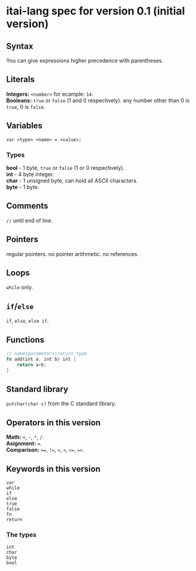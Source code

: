 # itai-lang spec for version 0.1 (initial version)

## Syntax
You can give expressions higher precedence with parentheses.

## Literals
**Integers:** `<number>` for ecample: `14`.<br>
**Booleans:** `true` or `false` (1 and 0 respectively). any number other than 0 is `true`, 0 is `false`.

## Variables
```golang
var <type> <name> = <value>;
```
### Types
**bool** - 1 byte, `true` or `false` (1 or 0 respectively).<br>
**int** - 4 byte integer.<br>
**char** - 1 unsigned byte, can hold all ASCII characters.<br>
**byte** - 1 byte.

## Comments
`//` until end of line.

## Pointers
regular pointers. no pointer arithmetic. no references.

## Loops
`while` only.

## `if`/`else`
`if`, `else`, `else if`.

## Functions
```rust
// name|parameters|return type
fn add(int a, int b) int {
    return a+b;
}
```

## Standard library
`putchar(char c)` from the C standard library.

## Operators in this version
**Math:** `+`, `-`, `*`, `/`.<br>
**Asignment:** `=`.<br>
**Comparison:** `==`, `!=`, `<`, `>`, `<=`, `=>`.

## Keywords in this version
`var`<br>
`while`<br>
`if`<br>
`else`<br>
`true`<br>
`false`<br>
`fn`<br>
`return`<br>
### The types
`int`<br>
`char`<br>
`byte`<br>
`bool`

